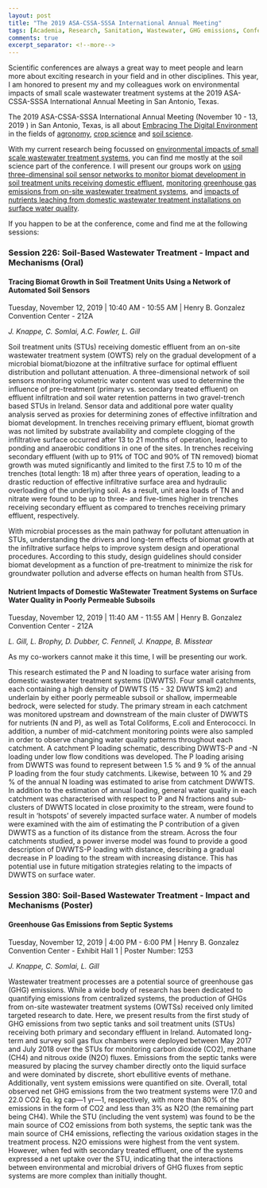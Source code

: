 ```yaml
---
layout: post
title: "The 2019 ASA-CSSA-SSSA International Annual Meeting"
tags: [Academia, Research, Sanitation, Wastewater, GHG emissions, Conference, Soil Science, Environmental Engineering]
comments: true
excerpt_separator: <!--more-->
---
```


Scientific conferences are always a great way to meet people and learn more about exciting research in your field and in other disciplines. This year, I am honored to present my and my colleagues work on environmental impacts of small scale wastewater treatment systems at the 2019 ASA-CSSA-SSSA International Annual Meeting in San Antonio, Texas.

<!--more-->

The 2019 ASA-CSSA-SSSA International Annual Meeting (November 10 - 13, 2019 ) in San Antonio, Texas, is all about [Embracing The Digital Environment](https://www.acsmeetings.org/) in the fields of [agronomy](https://www.agronomy.org/), [crop science](https://www.crops.org/) and [soil science](https://www.soils.org/). 

With my current research being focussed on [environmental impacts of small scale wastewater treatment systems](https://www.tcd.ie/civileng/people/research-staff/jan-knappe.php), you can find me mostly at the soil science part of the conference. I will present our groups work on [using three-dimensinal soil sensor networks to monitor biomat development in soil treatment units receiving domestic effluent](https://scisoc.confex.com/scisoc/2019am/meetingapp.cgi/Paper/122209), [monitoring greenhouse gas emissions from on-site wastewater treatment systems](https://scisoc.confex.com/scisoc/2019am/meetingapp.cgi/Paper/122374), and [impacts of nutrients leaching from domestic wastewater treatment installations on surface water quality](https://scisoc.confex.com/scisoc/2019am/meetingapp.cgi/Paper/122198).

If you happen to be at the conference, come and find me at the following sessions:

### Session 226: Soil-Based Wastewater Treatment - Impact and Mechanisms (Oral)

#### Tracing Biomat Growth in Soil Treatment Units Using a Network of Automated Soil Sensors

Tuesday, November 12, 2019 | 10:40 AM - 10:55 AM | Henry B. Gonzalez Convention Center - 212A

*J. Knappe, C. Somlai, A.C. Fowler, L. Gill*

Soil treatment units (STUs) receiving domestic effluent from an on-site wastewater treatment system (OWTS) rely on the gradual development of a microbial biomat/biozone at the infiltrative surface for optimal effluent distribution and pollutant attenuation. A three-dimensional network of soil sensors monitoring volumetric water content was used to determine the influence of pre-treatment (primary vs. secondary treated effluent) on effluent infiltration and soil water retention patterns in two gravel-trench based STUs in Ireland. Sensor data and additional pore water quality analysis served as proxies for determining zones of effective infiltration and biomat development.
In trenches receiving primary effluent, biomat growth was not limited by substrate availability and complete clogging of the infiltrative surface occurred after 13 to 21 months of operation, leading to ponding and anaerobic conditions in one of the sites. In trenches receiving secondary effluent (with up to 91% of TOC and 90% of TN removed) biomat growth was muted significantly and limited to the first 7.5 to 10 m of the trenches (total length: 18 m) after three years of operation, leading to a drastic reduction of effective infiltrative surface area and hydraulic overloading of the underlying soil. As a result, unit area loads of TN and nitrate were found to be up to three- and five-times higher in trenches receiving secondary effluent as compared to trenches receiving primary effluent, respectively.

With microbial processes as the main pathway for pollutant attenuation in STUs, understanding the drivers and long-term effects of biomat growth at the infiltrative surface helps to improve system design and operational procedures. According to this study, design guidelines should consider biomat development as a function of pre-treatment to minimize the risk for groundwater pollution and adverse effects on human health from STUs.

#### Nutrient Impacts of Domestic Wa­Stewater Treatment Systems on Surface Water Quality in Poorly Permeable Subsoils

Tuesday, November 12, 2019 | 11:40 AM - 11:55 AM | Henry B. Gonzalez Convention Center - 212A

*L. Gill, L. Brophy, D. Dubber, C. Fennell, J. Knappe, B. Misstear*

As my co-workers cannot make it this time, I will be presenting our work.

This research estimated the P and N loading to surface water arising from domestic wastewater treatment systems (DWWTS). Four small catchments, each containing a high density of DWWTS (15 - 32 DWWTS km2) and underlain by either poorly permeable subsoil or shallow, impermeable bedrock, were selected for study. The primary stream in each catchment was monitored upstream and downstream of the main cluster of DWWTS for nutrients (N and P), as well as Total Coliforms, E.coli and Enterococci. In addition, a number of mid-catchment monitoring points were also sampled in order to observe changing water quality patterns throughout each catchment. A catchment P loading schematic, describing DWWTS-P and -N loading under low flow conditions was developed. The P loading arising from DWWTS was found to represent between 1.5 % and 9 % of the annual P loading from the four study catchments. Likewise, between 10 % and 29 % of the annual N loading was estimated to arise from catchment DWWTS. In addition to the estimation of annual loading, general water quality in each catchment was characterised with respect to P and N fractions and sub-clusters of DWWTS located in close proximity to the stream, were found to result in ‘hotspots’ of severely impacted surface water. A number of models were examined with the aim of estimating the P contribution of a given DWWTS as a function of its distance from the stream. Across the four catchments studied, a power inverse model was found to provide a good description of DWWTS-P loading with distance, describing a gradual decrease in P loading to the stream with increasing distance. This has potential use in future mitigation strategies relating to the impacts of DWWTS on surface water.


### Session 380: Soil-Based Wastewater Treatment - Impact and Mechanisms (Poster)

#### Greenhouse Gas Emissions from Septic Systems

Tuesday, November 12, 2019 | 4:00 PM - 6:00 PM | Henry B. Gonzalez Convention Center - Exhibit Hall 1 | Poster Number: 1253

*J. Knappe, C. Somlai, L. Gill*

Wastewater treatment processes are a potential source of greenhouse gas (GHG) emissions. While a wide body of research has been dedicated to quantifying emissions from centralized systems, the production of GHGs from on-site wastewater treatment systems (OWTSs) received only limited targeted research to date. Here, we present results from the first study of GHG emissions from two septic tanks and soil treatment units (STUs) receiving both primary and secondary effluent in Ireland.
Automated long-term and survey soil gas flux chambers were deployed between May 2017 and July 2018 over the STUs for monitoring carbon dioxide (CO2), methane (CH4) and nitrous oxide (N2O) fluxes. Emissions from the septic tanks were measured by placing the survey chamber directly onto the liquid surface and were dominated by discrete, short ebullitive events of methane. Additionally, vent system emissions were quantified on site. Overall, total observed net GHG emissions from the two treatment systems were 17.0 and 22.0 CO2 Eq. kg cap―1 yr―1, respectively, with more than 80% of the emissions in the form of CO2 and less than 3% as N2O (the remaining part being CH4). While the STU (including the vent system) was found to be the main source of CO2 emissions from both systems, the septic tank was the main source of CH4 emissions, reflecting the various oxidation stages in the treatment process. N2O emissions were highest from the vent system. However, when fed with secondary treated effluent, one of the systems expressed a net uptake over the STU, indicating that the interactions between environmental and microbial drivers of GHG fluxes from septic systems are more complex than initially thought.



